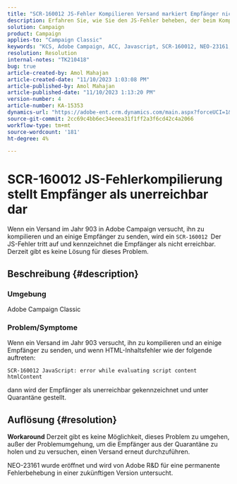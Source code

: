 ```yaml
---
title: "SCR-160012 JS-Fehler Kompilieren Versand markiert Empfänger nicht erreichbar"
description: Erfahren Sie, wie Sie den JS-Fehler beheben, der beim Kompilieren der Bereitstellung für Empfänger in Adobe Campaign Classic auftritt. Für dieses Problem ist derzeit keine Problemumgehung verfügbar.
solution: Campaign
product: Campaign
applies-to: "Campaign Classic"
keywords: "KCS, Adobe Campaign, ACC, Javascript, SCR-160012, NEO-23161, Adobe Campaign Classic, Fehler, Kompilierung des Versands für Empfänger, Empfänger als nicht erreichbar markiert"
resolution: Resolution
internal-notes: "TK210418"
bug: true
article-created-by: Amol Mahajan
article-created-date: "11/10/2023 1:03:08 PM"
article-published-by: Amol Mahajan
article-published-date: "11/10/2023 1:13:20 PM"
version-number: 4
article-number: KA-15353
dynamics-url: "https://adobe-ent.crm.dynamics.com/main.aspx?forceUCI=1&pagetype=entityrecord&etn=knowledgearticle&id=df5c777b-c97f-ee11-8179-6045bd006b25"
source-git-commit: 2cc69c4bb6ec34eeea31f1ff2a3f6cd42c4a2066
workflow-type: tm+mt
source-wordcount: '181'
ht-degree: 4%

---
```


# SCR-160012 JS-Fehlerkompilierung stellt Empfänger als unerreichbar dar


Wenn ein Versand im Jahr 903 in Adobe Campaign versucht, ihn zu kompilieren und an einige Empfänger zu senden, wird ein `SCR-160012 `Der JS-Fehler tritt auf und kennzeichnet die Empfänger als nicht erreichbar. Derzeit gibt es keine Lösung für dieses Problem.

## Beschreibung {#description}


### <b>Umgebung</b>

Adobe Campaign Classic



### <b>Problem/Symptome</b>

Wenn ein Versand im Jahr 903 versucht, ihn zu kompilieren und an einige Empfänger zu senden, und wenn HTML-Inhaltsfehler wie der folgende auftreten:


```
SCR-160012 JavaScript: error while evaluating script content htmlContent
```


dann wird der Empfänger als unerreichbar gekennzeichnet und unter Quarantäne gestellt.


## Auflösung {#resolution}

<b>Workaround</b>
Derzeit gibt es keine Möglichkeit, dieses Problem zu umgehen, außer der Problemumgehung, um die Empfänger aus der Quarantäne zu holen und zu versuchen, einen Versand erneut durchzuführen.

NEO-23161 wurde eröffnet und wird von Adobe R&amp;D für eine permanente Fehlerbehebung in einer zukünftigen Version untersucht.
